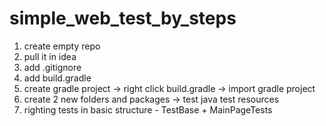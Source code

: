 # simple_web_test_by_steps
1) create empty repo
2) pull it in idea
3) add .gitignore
4) add build.gradle
5) create gradle project -> right click build.gradle -> import gradle project
6) create 2 new folders and packages -> test java test resources
7) righting tests in basic structure - TestBase + MainPageTests
